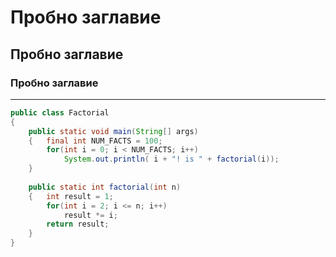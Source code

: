 # Пробно заглавие  
## Пробно заглавие  
### Пробно заглавие  

-------------------------------



```java
public class Factorial
{
	public static void main(String[] args)
	{	final int NUM_FACTS = 100;
		for(int i = 0; i < NUM_FACTS; i++)
			System.out.println( i + "! is " + factorial(i));
	}
	
	public static int factorial(int n)
	{	int result = 1;
		for(int i = 2; i <= n; i++)
			result *= i;
		return result;
	}
}
```
